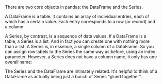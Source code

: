 There are two core objects in pandas: the DataFrame and the Series.

A DataFrame is a table. It contains an array of individual entries, each of which has a certain value. Each entry corresponds to a row (or record) and a column.

A Series, by contrast, is a sequence of data values. If a DataFrame is a table, a Series is a list. And in fact you can create one with nothing more than a list: A Series is, in essence, a single column of a DataFrame. So you can assign row labels to the Series the same way as before, using an index parameter. However, a Series does not have a column name, it only has one overall name:

The Series and the DataFrame are intimately related. It's helpful to think of a DataFrame as actually being just a bunch of Series "glued together".
